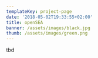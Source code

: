 ```yaml
---
templateKey: project-page
date: '2018-05-02T19:33:55+02:00'
title: openSEA
banner: /assets/images/black.jpg
thumb: /assets/images/green.png
---
```

tbd
